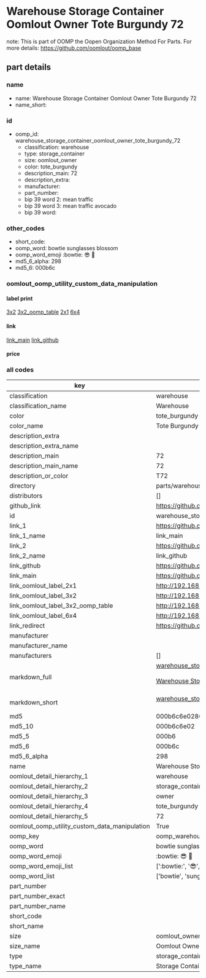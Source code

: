 # Warehouse Storage Container Oomlout Owner Tote Burgundy 72  

note: This is part of OOMP the Oopen Organization Method For Parts. For more details: https://github.com/oomlout/oomp_base

##  part details
  







### name
* name: Warehouse Storage Container Oomlout Owner Tote Burgundy 72
* name_short: 
### id
* oomp_id: warehouse_storage_container_oomlout_owner_tote_burgundy_72
  * classification: warehouse
  * type: storage_container
  * size: oomlout_owner
  * color: tote_burgundy
  * description_main: 72
  * description_extra: 
  * manufacturer: 
  * part_number: 
  * bip 39 word 2: mean traffic
  * bip 39 word 3: mean traffic avocado
  * bip 39 word: 

### other_codes
* short_code: 
* oomp_word: bowtie sunglasses blossom
* oomp_word_emoji :bowtie: :sunglasses: :blossom:
* md5_6_alpha: 298
* md5_6: 000b6c






### oomlout_oomp_utility_custom_data_manipulation
#### label print
[3x2](http://192.168.1.245:1112/?label=oomp%20298)
[3x2_oomp_table](http://192.168.1.108:1112/?label=oomp%20298)
[2x1](http://192.168.1.242:1112/?label=oomp%20298)
[6x4](http://192.168.1.55:1112/?label=oomp%20298)    

#### link

[link_main](https://github.com/oomlout/oomlout_oomp_version_1_messy/tree/main/parts/warehouse_storage_container_oomlout_owner_tote_burgundy_72) [link_github](https://github.com/oomlout/oomlout_oomp_version_1_messy/tree/main/parts/warehouse_storage_container_oomlout_owner_tote_burgundy_72)                             

#### price







### all codes 
| key | value |  
| --- | --- |  
| classification | warehouse |  
| classification_name | Warehouse |  
| color | tote_burgundy |  
| color_name | Tote Burgundy |  
| description_extra |  |  
| description_extra_name |  |  
| description_main | 72 |  
| description_main_name | 72 |  
| description_or_color | T72 |  
| directory | parts/warehouse_storage_container_oomlout_owner_tote_burgundy_72 |  
| distributors | [] |  
| github_link | https://github.com/oomlout/oomlout_oomp_part_src/tree/main/parts/warehouse_storage_container_oomlout_owner_tote_burgundy_72 |  
| id | warehouse_storage_container_oomlout_owner_tote_burgundy_72 |  
| link_1 | https://github.com/oomlout/oomlout_oomp_version_1_messy/tree/main/parts/warehouse_storage_container_oomlout_owner_tote_burgundy_72 |  
| link_1_name | link_main |  
| link_2 | https://github.com/oomlout/oomlout_oomp_version_1_messy/tree/main/parts/warehouse_storage_container_oomlout_owner_tote_burgundy_72 |  
| link_2_name | link_github |  
| link_github | https://github.com/oomlout/oomlout_oomp_version_1_messy/tree/main/parts/warehouse_storage_container_oomlout_owner_tote_burgundy_72 |  
| link_main | https://github.com/oomlout/oomlout_oomp_version_1_messy/tree/main/parts/warehouse_storage_container_oomlout_owner_tote_burgundy_72 |  
| link_oomlout_label_2x1 | http://192.168.1.242:1112/?label=oomp%20298 |  
| link_oomlout_label_3x2 | http://192.168.1.245:1112/?label=oomp%20298 |  
| link_oomlout_label_3x2_oomp_table | http://192.168.1.108:1112/?label=oomp%20298 |  
| link_oomlout_label_6x4 | http://192.168.1.55:1112/?label=oomp%20298 |  
| link_redirect | https://github.com/oomlout/oomlout_oomp_version_1_messy/tree/main/parts/warehouse_storage_container_oomlout_owner_tote_burgundy_72 |  
| manufacturer |  |  
| manufacturer_name |  |  
| manufacturers | [] |  
| markdown_full | [warehouse_storage_container_oomlout_owner_tote_burgundy_72](none)<br>[](none)<br>[Warehouse Storage Container Oomlout Owner Tote Burgundy 72](none)<br><br> |  
| markdown_short | [warehouse_storage_container_oomlout_owner_tote_burgundy_72](none)<br><br> |  
| md5 | 000b6c6e0286c43fdd7f73ac1ff9b44e |  
| md5_10 | 000b6c6e02 |  
| md5_5 | 000b6 |  
| md5_6 | 000b6c |  
| md5_6_alpha | 298 |  
| name | Warehouse Storage Container Oomlout Owner Tote Burgundy 72 |  
| oomlout_detail_hierarchy_1 | warehouse |  
| oomlout_detail_hierarchy_2 | storage_container |  
| oomlout_detail_hierarchy_3 | owner |  
| oomlout_detail_hierarchy_4 | tote_burgundy |  
| oomlout_detail_hierarchy_5 | 72 |  
| oomlout_oomp_utility_custom_data_manipulation | True |  
| oomp_key | oomp_warehouse_storage_container_oomlout_owner_tote_burgundy_72 |  
| oomp_word | bowtie sunglasses blossom |  
| oomp_word_emoji | :bowtie: :sunglasses: :blossom: |  
| oomp_word_emoji_list | [':bowtie:', ':sunglasses:', ':blossom:'] |  
| oomp_word_list | ['bowtie', 'sunglasses', 'blossom'] |  
| part_number |  |  
| part_number_exact |  |  
| part_number_name |  |  
| short_code |  |  
| short_name |  |  
| size | oomlout_owner |  
| size_name | Oomlout Owner |  
| type | storage_container |  
| type_name | Storage Container |  
